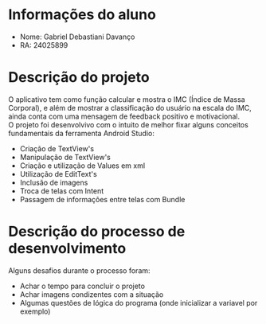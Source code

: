 # Informações do aluno
- Nome: Gabriel Debastiani Davanço
- RA: 24025899

# Descrição do projeto
O aplicativo tem como função calcular e mostra o IMC (Índice de Massa Corporal), e além de mostrar a classificação do usuário na escala do IMC, ainda conta com uma mensagem de feedback positivo e motivacional.<br>
O projeto foi desenvolvivo com o intuito de melhor fixar alguns conceitos fundamentais da ferramenta Android Studio:
- Criação de TextView's
- Manipulação de TextView's
- Criação e utilização de Values em xml
- Utilização de EditText's
- Inclusão de imagens
- Troca de telas com Intent
- Passagem de informações entre telas com Bundle

# Descrição do processo de desenvolvimento
Alguns desafios durante o processo foram:
- Achar o tempo para concluir o projeto
- Achar imagens condizentes com a situação
- Algumas questões de lógica do programa (onde inicializar a variavel por exemplo)
  
